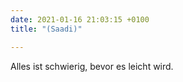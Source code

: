 ```yaml
---
date: 2021-01-16 21:03:15 +0100
title: "(Saadi)"

---
```

[](/uploads/img_20190201_170652.jpg)

Alles ist schwierig, bevor es leicht wird.
